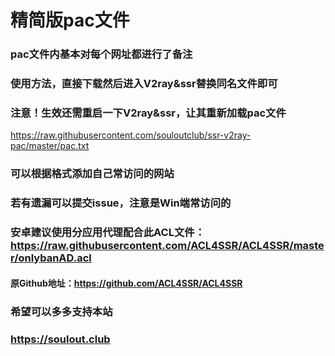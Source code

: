 # 精简版pac文件
### pac文件内基本对每个网址都进行了备注
### 使用方法，直接下载然后进入V2ray&ssr替换同名文件即可<br>
### 注意！生效还需重启一下V2ray&ssr，让其重新加载pac文件<br>
https://raw.githubusercontent.com/souloutclub/ssr-v2ray-pac/master/pac.txt <br>
### 可以根据格式添加自己常访问的网站
### 若有遗漏可以提交issue，注意是Win端常访问的


### 安卓建议使用分应用代理配合此ACL文件：https://raw.githubusercontent.com/ACL4SSR/ACL4SSR/master/onlybanAD.acl
#### 原Github地址：https://github.com/ACL4SSR/ACL4SSR
### 希望可以多多支持本站
### https://soulout.club


